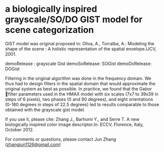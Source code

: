  a biologically inspired grayscale/SO/DO GIST model for scene categorization
===============

GIST model was original proposed in:
Oliva, A., Torralba, A.: Modeling the shape of the scene : A holistic representation
of the spatial envelope.IJCV, 2001.

demoRelease  : grayscale Gist
demoSoRelease: SOGist
demoDoRelease: DOGist



Filtering in the original algorithm was done in the frequency domain. We thus had to design
filters in the spatial domain that would approximate the original system as best as possible. 
In practice, we found that the Gabor filter parameters used in the
HMAX model with six scales (7x7 to 39x39 in steps of 6 pixels), two phases
(0 and 90 degrees), and eight orientations (0-180 degrees in steps of 22.5 degrees) led to results
comparable to those obtained with the grayscale gist model.


If you use it, please cite:
Zhang J., Barhomi Y., and Serre T. A new biologically inspired color image descriptor.In: ECCV, Florence, Italy, October 2012. 



For comments or questions, please contact Jun Zhang (zhangjun1126@gmail.com)

